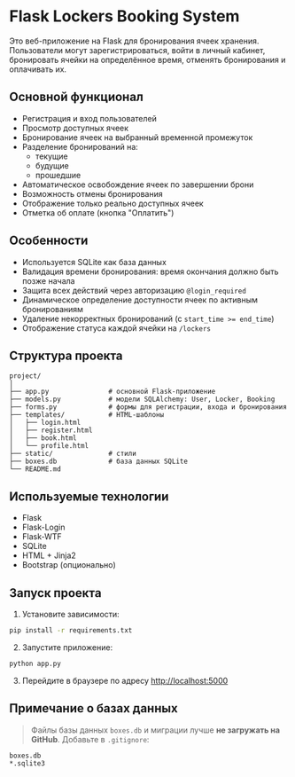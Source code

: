 
# Flask Lockers Booking System

Это веб-приложение на Flask для бронирования ячеек хранения. Пользователи могут зарегистрироваться, войти в личный кабинет, бронировать ячейки на определённое время, отменять бронирования и оплачивать их.

## Основной функционал

- Регистрация и вход пользователей
- Просмотр доступных ячеек
- Бронирование ячеек на выбранный временной промежуток
- Разделение бронирований на:
  - текущие
  - будущие
  - прошедшие
- Автоматическое освобождение ячеек по завершении брони
- Возможность отмены бронирования
- Отображение только реально доступных ячеек
- Отметка об оплате (кнопка "Оплатить")

## Особенности

- Используется SQLite как база данных
- Валидация времени бронирования: время окончания должно быть позже начала
- Защита всех действий через авторизацию `@login_required`
- Динамическое определение доступности ячеек по активным бронированиям
- Удаление некорректных бронирований (с `start_time >= end_time`)
- Отображение статуса каждой ячейки на `/lockers`

## Структура проекта

```
project/
│
├── app.py               # основной Flask-приложение
├── models.py            # модели SQLAlchemy: User, Locker, Booking
├── forms.py             # формы для регистрации, входа и бронирования
├── templates/           # HTML-шаблоны
│   ├── login.html
│   ├── register.html
│   ├── book.html
│   └── profile.html
├── static/              # стили
├── boxes.db             # база данных SQLite
└── README.md
```

## Используемые технологии

- Flask
- Flask-Login
- Flask-WTF
- SQLite
- HTML + Jinja2
- Bootstrap (опционально)

## Запуск проекта

1. Установите зависимости:
```bash
pip install -r requirements.txt
```

2. Запустите приложение:
```bash
python app.py
```

3. Перейдите в браузере по адресу [http://localhost:5000](http://localhost:5000)

## Примечание о базах данных

> Файлы базы данных `boxes.db` и миграции лучше **не загружать на GitHub**. Добавьте в `.gitignore`:
```
boxes.db
*.sqlite3
```
